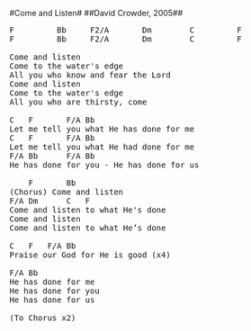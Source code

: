 #Come and Listen#
##David Crowder, 2005##
<pre>
<span class="notes">F         Bb     F2/A       Dm        C         F</span>
<span class="notes">F         Bb     F2/A       Dm        C         F</span>

Come and listen
Come to the water's edge
All you who know and fear the Lord
Come and listen
Come to the water's edge
All you who are thirsty, come

<span class="notes">C	F		F/A	Bb</span>
Let me tell you what He has done for me
<span class="notes">C	F		F/A	Bb</span>
Let me tell you what He had done for me
<span class="notes">F/A	Bb		F/A	Bb</span>
He has done for you - He has done for us

<span class="notes">	F		Bb</span>
(Chorus) Come and listen
<span class="notes">F/A	Dm		C	F</span>
Come and listen to what He's done
Come and listen
Come and listen to what He’s done

<span class="notes">C	F	F/A	Bb</span>
Praise our God for He is good (x4)

<span class="notes">F/A	Bb</span>
He has done for me
He has done for you
He has done for us

(To Chorus x2)
</pre>

